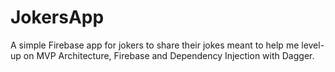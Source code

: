 # JokersApp
A simple Firebase app for jokers to share their jokes meant to help me level-up on MVP Architecture, Firebase and Dependency Injection with Dagger.
